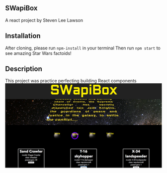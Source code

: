 ## SWapiBox

A react project by Steven Lee Lawson

## Installation

After cloning, please run `npm-install` in your terminal
Then run `npm start` to see amazing Star Wars factoids!

## Description

This project was practice perfecting building React components
![wire](public/swampibox.png?raw=true "swampibox")
